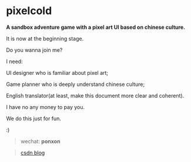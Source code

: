 # pixelcold
**A sandbox adventure game with a pixel art UI based on chinese culture.**

It is now at the beginning stage.

Do you wanna join me?

I need:

UI designer who is familiar about pixel art;

Game planner who is deeply understand chinese culture;

English translator(at least, make this document more clear and coherent).

I have no any money to pay you.

We do this just for fun.

:)

>wechat: **ponxon**

>[csdn blog](https://blog.csdn.net/foomow)

